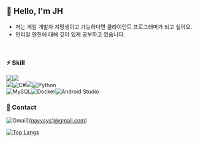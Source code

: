 
## 👋 Hello, I'm JH
+ 저는 게임 개발자 지망생이고 가능하다면 클라이언트 프로그래머가 되고 싶어요.
+ 언리얼 엔진에 대해 깊이 있게 공부하고 있습니다.
<br>


### ⚡ Skill
<img src="https://img.shields.io/badge/unreal%20engine-%23313131.svg?&style=for-the-badge&logo=unreal%20engine&logoColor=white" /><img src="https://img.shields.io/badge/unity-%23000000.svg?&style=for-the-badge&logo=unity&logoColor=white" />
<br>
<img src="https://img.shields.io/badge/c++-00599C?style=for-the-badge&logo=C%2B%2B&logoColor=white">![C#](https://img.shields.io/badge/c%23-%23239120.svg?style=for-the-badge&logo=csharp&logoColor=white)<img src="https://img.shields.io/badge/javascript-F7DF1E?style=for-the-badge&logo=javascript&logoColor=white">![Python](https://img.shields.io/badge/python-3670A0?style=for-the-badge&logo=python&logoColor=ffdd54)
<br>
![MySQL](https://img.shields.io/badge/mysql-4479A1.svg?style=for-the-badge&logo=mysql&logoColor=white)![Docker](https://img.shields.io/badge/docker-%230db7ed.svg?style=for-the-badge&logo=docker&logoColor=white)![Android Studio](https://img.shields.io/badge/android%20studio-346ac1?style=for-the-badge&logo=android%20studio&logoColor=white)
<br>
### 💬 Contact
![Gmail](https://img.shields.io/badge/Gmail-D14836?style=for-the-badge&logo=gmail&logoColor=white&link=navyysys1@gmail.com)](navysys1@gmail.com)

[![Top Langs](https://github-readme-stats.vercel.app/api/top-langs/?username=navysys&layout=compact)](https://github.com/anuraghazra/github-readme-stats)
<!--
**navysys/navysys** is a ✨ _special_ ✨ repository because its `README.md` (this file) appears on your GitHub profile.

Here are some ideas to get you started:

- 🔭 I’m currently working on ...
- 🌱 I’m currently learning ...
- 👯 I’m looking to collaborate on ...
- 🤔 I’m looking for help with ...
-  Ask me about ...
- 📫 How to reach me: ...
- 😄 Pronouns: ...
-  Fun fact: ...
-->
